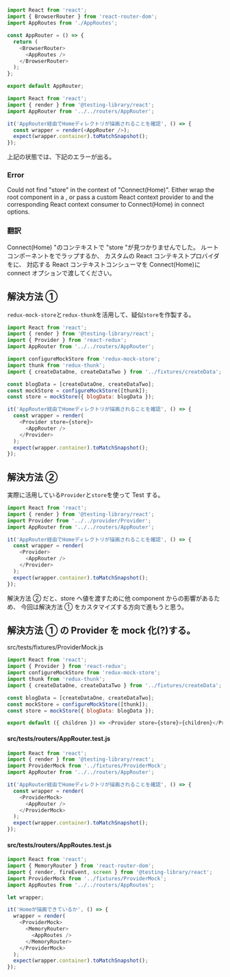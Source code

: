 ##

```js
import React from 'react';
import { BrowserRouter } from 'react-router-dom';
import AppRoutes from './AppRoutes';

const AppRouter = () => {
  return (
    <BrowserRouter>
      <AppRoutes />
    </BrowserRouter>
  );
};

export default AppRouter;
```

```js
import React from 'react';
import { render } from '@testing-library/react';
import AppRouter from '../../routers/AppRouter';

it('AppRouter経由でHomeディレクトリが描画されることを確認', () => {
  const wrapper = render(<AppRouter />);
  expect(wrapper.container).toMatchSnapshot();
});
```

上記の状態では、下記のエラーが出る。

### Error

Could not find "store" in the context of "Connect(Home)".
Either wrap the root component in a <Provider>,
or pass a custom React context provider to <Provider>
and the corresponding React context consumer to Connect(Home) in connect options.

### 翻訳

Connect(Home) "のコンテキストで "store "が見つかりませんでした。
ルートコンポーネントを<Provider>でラップするか、
カスタムの React コンテキストプロバイダを<Provider>に、
対応する React コンテキストコンシューマを Connect(Home)に connect オプションで渡してください。

## 解決方法 ①

`redux-mock-store`と`redux-thunk`を活用して、疑似`store`を作製する。

```js
import React from 'react';
import { render } from '@testing-library/react';
import { Provider } from 'react-redux';
import AppRouter from '../../routers/AppRouter';

import configureMockStore from 'redux-mock-store';
import thunk from 'redux-thunk';
import { createDataOne, createDataTwo } from '../fixtures/createData';

const blogData = [createDataOne, createDataTwo];
const mockStore = configureMockStore([thunk]);
const store = mockStore({ blogData: blogData });

it('AppRouter経由でHomeディレクトリが描画されることを確認', () => {
  const wrapper = render(
    <Provider store={store}>
      <AppRouter />
    </Provider>
  );
  expect(wrapper.container).toMatchSnapshot();
});
```

## 解決方法 ②

実際に活用している`Provider`と`store`を使って Test する。

```js
import React from 'react';
import { render } from '@testing-library/react';
import Provider from '../../provider/Provider';
import AppRouter from '../../routers/AppRouter';

it('AppRouter経由でHomeディレクトリが描画されることを確認', () => {
  const wrapper = render(
    <Provider>
      <AppRouter />
    </Provider>
  );
  expect(wrapper.container).toMatchSnapshot();
});
```

解決方法 ② だと、store へ値を渡すために他 component からの影響があるため、
今回は解決方法 ① をカスタマイズする方向で進もうと思う。

## 解決方法 ① の Provider を mock 化(?)する。

src/tests/fixtures/ProviderMock.js

```js
import React from 'react';
import { Provider } from 'react-redux';
import configureMockStore from 'redux-mock-store';
import thunk from 'redux-thunk';
import { createDataOne, createDataTwo } from '../fixtures/createData';

const blogData = [createDataOne, createDataTwo];
const mockStore = configureMockStore([thunk]);
const store = mockStore({ blogData: blogData });

export default ({ children }) => <Provider store={store}>{children}</Provider>;
```

#### src/tests/routers/AppRouter.test.js

```js
import React from 'react';
import { render } from '@testing-library/react';
import ProviderMock from '../fixtures/ProviderMock';
import AppRouter from '../../routers/AppRouter';

it('AppRouter経由でHomeディレクトリが描画されることを確認', () => {
  const wrapper = render(
    <ProviderMock>
      <AppRouter />
    </ProviderMock>
  );
  expect(wrapper.container).toMatchSnapshot();
});
```

#### src/tests/routers/AppRoutes.test.js

```js
import React from 'react';
import { MemoryRouter } from 'react-router-dom';
import { render, fireEvent, screen } from '@testing-library/react';
import ProviderMock from '../fixtures/ProviderMock';
import AppRoutes from '../../routers/AppRoutes';

let wrapper;

it('Homeが描画できているか', () => {
  wrapper = render(
    <ProviderMock>
      <MemoryRouter>
        <AppRoutes />
      </MemoryRouter>
    </ProviderMock>
  );
  expect(wrapper.container).toMatchSnapshot();
});
```
